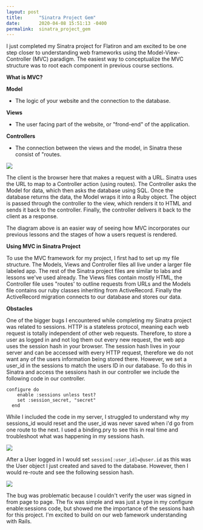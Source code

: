 ```yaml
---
layout: post
title:      "Sinatra Project Gem"
date:       2020-04-08 15:51:13 -0400
permalink:  sinatra_project_gem
---
```



I  just completed my Sinatra project for Flatiron and am excited to be one step closer to understanding web frameworks using the Model-View-Controller (MVC) paradigm.  The easiest way to conceptualize the MVC structure was to root each component in previous course sections.


**What is MVC?**

**Model**
* The logic of your website and the connection to the database.


**Views**
* The user facing part of the website, or "frond-end" of the application. 


**Controllers**
* The connection between the views and the model, in Sinatra these consist of "routes.


![](https://i.imgur.com/qnlxXx8.png.)


The client is the browser here that makes a request with a URL.  Sinatra uses the URL to map to a Controller action (using routes).  The Controller asks the Model for data, which then asks the database using SQL.  Once the database returns the data, the Model wraps it into a Ruby object.  The object is passed through the controller to the view, which renders it to HTML and sends it back to the controller.  Finally, the controller delivers it back to the client as a response. 

The diagram above is an easier way of seeing how MVC incorporates our previous lessons and the stages of how a users request is rendered. 


**Using MVC in Sinatra Project**

To use the MVC framework for my project, I first had to set up my file structure.  The Models, Views and Controller files all live under a larger file labeled app. The rest of the Sinatra project files are similar to labs and lessons we've used already.  The Views files contain mostly HTML, the Controller file uses "routes' to outline requests from URLs and the Models file contains our ruby classes inheriting from ActiveRecord.  Finally the ActiveRecord migration connects to our database and stores our data. 

**Obstacles**

One of the bigger bugs I encountered while completing my Sinatra project was related to sessions.  HTTP is a stateless protocol, meaning each web request is totally independent of other web requests. Therefore, to store a user as logged in and not log them out every new request, the web app uses the session hash in your browser. The session hash lives in your server and can be accessed with every HTTP request, therefore we do not want any of the users information being stored there.  However, we set a user_id in the sessions to match the users ID in our database.  To do this in Sinatra and access the sessions hash in our controller we include the following code in our controller.

```
configure do
    enable :sessions unless test?
    set :session_secret, "secret"
  end
```


While I included the code in my server, I struggled to understand why my sessions_id would reset and the user_id was never saved when i'd go from one route to the next. I used a binding.pry to see this in real time and troubleshoot what was happening in my sessions hash. 

![](https://i.imgur.com/8sL3n8z.png)


After a User logged in I would set `session[:user_id]=@user.id` as this was the User object I just created and saved to the database. However, then I would re-route and see the following session hash.

![](https://imgur.com/s9XC9Ay.jpg)


The bug was problematic because I couldn't verify the user was signed in from page to page. The fix was simple and was just a type in my configure enable:sessions code, but showed me the importance of the sessions hash for this project.  I'm excited to build on our web famework understanding with Rails. 



















